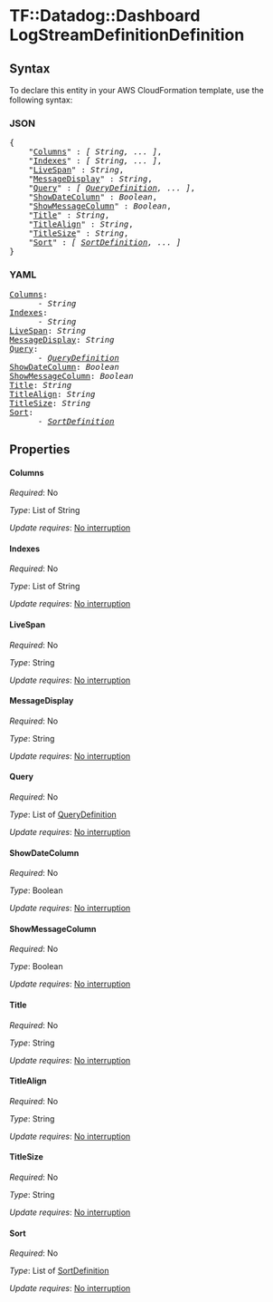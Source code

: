 # TF::Datadog::Dashboard LogStreamDefinitionDefinition

## Syntax

To declare this entity in your AWS CloudFormation template, use the following syntax:

### JSON

<pre>
{
    "<a href="#columns" title="Columns">Columns</a>" : <i>[ String, ... ]</i>,
    "<a href="#indexes" title="Indexes">Indexes</a>" : <i>[ String, ... ]</i>,
    "<a href="#livespan" title="LiveSpan">LiveSpan</a>" : <i>String</i>,
    "<a href="#messagedisplay" title="MessageDisplay">MessageDisplay</a>" : <i>String</i>,
    "<a href="#query" title="Query">Query</a>" : <i>[ <a href="querydefinition.md">QueryDefinition</a>, ... ]</i>,
    "<a href="#showdatecolumn" title="ShowDateColumn">ShowDateColumn</a>" : <i>Boolean</i>,
    "<a href="#showmessagecolumn" title="ShowMessageColumn">ShowMessageColumn</a>" : <i>Boolean</i>,
    "<a href="#title" title="Title">Title</a>" : <i>String</i>,
    "<a href="#titlealign" title="TitleAlign">TitleAlign</a>" : <i>String</i>,
    "<a href="#titlesize" title="TitleSize">TitleSize</a>" : <i>String</i>,
    "<a href="#sort" title="Sort">Sort</a>" : <i>[ <a href="sortdefinition.md">SortDefinition</a>, ... ]</i>
}
</pre>

### YAML

<pre>
<a href="#columns" title="Columns">Columns</a>: <i>
      - String</i>
<a href="#indexes" title="Indexes">Indexes</a>: <i>
      - String</i>
<a href="#livespan" title="LiveSpan">LiveSpan</a>: <i>String</i>
<a href="#messagedisplay" title="MessageDisplay">MessageDisplay</a>: <i>String</i>
<a href="#query" title="Query">Query</a>: <i>
      - <a href="querydefinition.md">QueryDefinition</a></i>
<a href="#showdatecolumn" title="ShowDateColumn">ShowDateColumn</a>: <i>Boolean</i>
<a href="#showmessagecolumn" title="ShowMessageColumn">ShowMessageColumn</a>: <i>Boolean</i>
<a href="#title" title="Title">Title</a>: <i>String</i>
<a href="#titlealign" title="TitleAlign">TitleAlign</a>: <i>String</i>
<a href="#titlesize" title="TitleSize">TitleSize</a>: <i>String</i>
<a href="#sort" title="Sort">Sort</a>: <i>
      - <a href="sortdefinition.md">SortDefinition</a></i>
</pre>

## Properties

#### Columns

_Required_: No

_Type_: List of String

_Update requires_: [No interruption](https://docs.aws.amazon.com/AWSCloudFormation/latest/UserGuide/using-cfn-updating-stacks-update-behaviors.html#update-no-interrupt)

#### Indexes

_Required_: No

_Type_: List of String

_Update requires_: [No interruption](https://docs.aws.amazon.com/AWSCloudFormation/latest/UserGuide/using-cfn-updating-stacks-update-behaviors.html#update-no-interrupt)

#### LiveSpan

_Required_: No

_Type_: String

_Update requires_: [No interruption](https://docs.aws.amazon.com/AWSCloudFormation/latest/UserGuide/using-cfn-updating-stacks-update-behaviors.html#update-no-interrupt)

#### MessageDisplay

_Required_: No

_Type_: String

_Update requires_: [No interruption](https://docs.aws.amazon.com/AWSCloudFormation/latest/UserGuide/using-cfn-updating-stacks-update-behaviors.html#update-no-interrupt)

#### Query

_Required_: No

_Type_: List of <a href="querydefinition.md">QueryDefinition</a>

_Update requires_: [No interruption](https://docs.aws.amazon.com/AWSCloudFormation/latest/UserGuide/using-cfn-updating-stacks-update-behaviors.html#update-no-interrupt)

#### ShowDateColumn

_Required_: No

_Type_: Boolean

_Update requires_: [No interruption](https://docs.aws.amazon.com/AWSCloudFormation/latest/UserGuide/using-cfn-updating-stacks-update-behaviors.html#update-no-interrupt)

#### ShowMessageColumn

_Required_: No

_Type_: Boolean

_Update requires_: [No interruption](https://docs.aws.amazon.com/AWSCloudFormation/latest/UserGuide/using-cfn-updating-stacks-update-behaviors.html#update-no-interrupt)

#### Title

_Required_: No

_Type_: String

_Update requires_: [No interruption](https://docs.aws.amazon.com/AWSCloudFormation/latest/UserGuide/using-cfn-updating-stacks-update-behaviors.html#update-no-interrupt)

#### TitleAlign

_Required_: No

_Type_: String

_Update requires_: [No interruption](https://docs.aws.amazon.com/AWSCloudFormation/latest/UserGuide/using-cfn-updating-stacks-update-behaviors.html#update-no-interrupt)

#### TitleSize

_Required_: No

_Type_: String

_Update requires_: [No interruption](https://docs.aws.amazon.com/AWSCloudFormation/latest/UserGuide/using-cfn-updating-stacks-update-behaviors.html#update-no-interrupt)

#### Sort

_Required_: No

_Type_: List of <a href="sortdefinition.md">SortDefinition</a>

_Update requires_: [No interruption](https://docs.aws.amazon.com/AWSCloudFormation/latest/UserGuide/using-cfn-updating-stacks-update-behaviors.html#update-no-interrupt)

